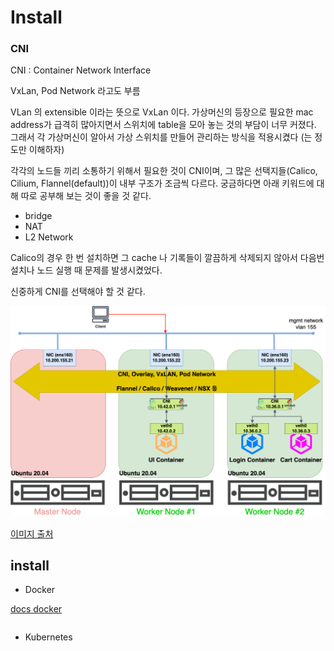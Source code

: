 # Install

### CNI

CNI : Container Network Interface

VxLan, Pod Network 라고도 부름

VLan 의 extensible 이라는 뜻으로 VxLan 이다.
가상머신의 등장으로 필요한 mac address가 급격히 많아지면서 스위치에 table을 모아 놓는 것의 부담이 너무 커졌다. 그래서 각 가상머신이 알아서 가상 스위치를 만들어 관리하는 방식을 적용시켰다 (는 정도만 이해하자)

각각의 노드들 끼리 소통하기 위해서 필요한 것이 CNI이며, 그 많은 선택지들(Calico, Cilium, Flannel(default))이 내부 구조가 조금씩 다르다. 궁금하다면 아래 키워드에 대해 따로 공부해 보는 것이 좋을 것 같다.

- bridge
- NAT
- L2 Network

Calico의 경우 한 번 설치하면 그 cache 나 기록들이 깔끔하게 삭제되지 않아서 다음번 설치나 노드 실행 때 문제를 발생시켰었다.

신중하게 CNI를 선택해야 할 것 같다.

![alt text](./assets/image.png)

[이미지 출처](https://captcha.tistory.com/78)

## install

- Docker

[docs docker](https://docs.docker.com/engine/install/ubuntu/)

```r


```

- Kubernetes
